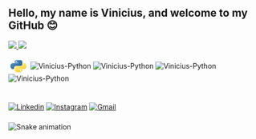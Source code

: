 ## Hello, my name is Vinicius, and welcome to my GitHub 😊

<div align="">
	
  <a href="https://github.com/viniciusvianavieirauff">
    <img width="42%" src="https://github-readme-stats.vercel.app/api?username=viniciusvianavieirauff&count_private=true&include_all_commits=true&show_icons=true&theme=dracula&hide_border=false&show_owner=true"/>
    <img width="53%" src="https://github-readme-stats.vercel.app/api/top-langs/?username=viniciusvianavieirauff&theme=dracula&hide_border=false&&layout=compact"/>
  </a>
</div> 

<div style="display: inline_block"><br>
  <img align="center" alt="Vinicius-Python" height="30" width="40" src="https://raw.githubusercontent.com/devicons/devicon/master/icons/python/python-original.svg">
	<img align="center" alt="Vinicius-Python" height="30" width="40" src="https://cdn.jsdelivr.net/gh/devicons/devicon/icons/git/git-original.svg" />
	<img align="center" alt="Vinicius-Python" height="30" width="40" src="https://cdn.jsdelivr.net/gh/devicons/devicon/icons/github/github-original.svg" />
	<img align="center" alt="Vinicius-Python" height="30" width="40" src="https://cdn.jsdelivr.net/gh/devicons/devicon/icons/mysql/mysql-original.svg" />
  <img align="center" alt="Vinicius-Python" height="30" width="40" src="https://cdn.jsdelivr.net/gh/devicons/devicon/icons/amazonwebservices/amazonwebservices-original.svg" />          
</div>

#

[![Linkedin](https://img.shields.io/badge/LinkedIn-0077B5?style=for-the-badge&logo=linkedin&logoColor=white)](https://www.linkedin.com/in/viniciusvianavieira/) 
[![Instagram](https://img.shields.io/badge/Instagram-E4405F?style=for-the-badge&logo=instagram&logoColor=white)](https://www.instagram.com/viniciusvianavieira/) 
[![Gmail](https://img.shields.io/badge/Gmail-D14836?style=for-the-badge&logo=gmail&logoColor=white)](https://mail.google.com/mail/u/0/#inbox?compose=CllgCKCCSPQpLzJVttTrjrwqGPXHDzxxMshWpTXdwNrBQBXLhVJSTtDXNjsfnrcFcpRMmzsxZDq)


###

![Snake animation](https://github.com/viniciusvianavieirauff/viniciusvianavieirauff/blob/output/github-contribution-grid-snake.svg)

 
